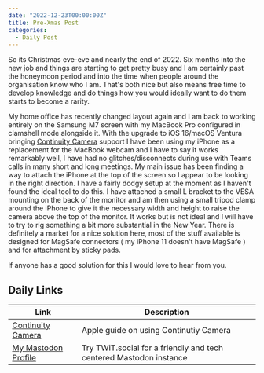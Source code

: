 ```yaml
---
date: "2022-12-23T00:00:00Z"
title: Pre-Xmas Post
categories:
  - Daily Post
---
```

So its Christmas eve-eve and nearly the end of 2022. Six months into the new job and things are starting to get pretty busy and I am certainly past the honeymoon period and into the time when people around the organisation know who I am. That's both nice but also means free time to develop knowledge and do things how you would ideally want to do them starts to become a rarity.

My home office has recently changed layout again and I am back to working entirely on the Samsung M7 screen with my MacBook Pro configured in clamshell mode alongside it. With the upgrade to iOS 16/macOS Ventura bringing [Continuity Camera](https://support.apple.com/en-us/HT213244) support I have been using my iPhone as a replacement for the MacBook webcam and I have to say it works remarkably well, I have had no glitches/disconnects during use with Teams calls in many short and long meetings. My main issue has been finding a way to attach the iPhone at the top of the screen so I appear to be looking in the right direction. I have a fairly dodgy setup at the moment as I haven't found the ideal tool to do this. I have attached a small L bracket to the VESA mounting on the back of the monitor and am then using a small tripod clamp around the iPhone to give it the necessary width and height to raise the camera above the top of the monitor. It works but is not ideal and I will have to try to rig something a bit more substantial in the New Year. There is definitely a market for a nice solution here, most of the stuff available is designed for MagSafe connectors ( my iPhone 11 doesn't have MagSafe ) and for attachment by sticky pads.

If anyone has a good solution for this I would love to hear from you.

## Daily Links

|Link|Description|
|--------|----|
|[Continuity Camera](https://support.apple.com/en-us/HT213244)| Apple guide on using Continutiy Camera |
|[My Mastodon Profile](https://twit.social/@ukmac)|Try TWiT.social for a friendly and tech centered Mastodon instance|
